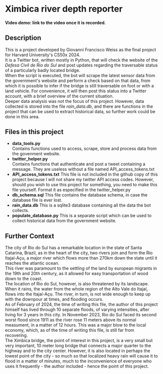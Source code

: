 # Ximbica river depth reporter
#### Video demo: link to the video once it is recorded.


## Description
This is a project developed by Giovanni Francisco Weiss as the final project for Harvard University's CS50x 2024.  
It is a Twitter bot, written mostly in Python, that will check the website of the *Defesa Civil de Rio do Sul* and post updates regarding the traversable status of a particularly badly located bridge.  
When the script is executed, the bot will scrape the latest sensor data from the government's website and perform a check based on that data, from which it is possible to infer if the bridge is still traversable on foot or with a land vehicle. For convenience, it will then post this status into a Twitter account, with a brief overview of the current situation.  
Deeper data analysis was not the focus of this project. However, data collected is stored into the file *rain_data.db*, and there are functions in the project that can be used to extract historical data, so further work could be done in this area.


## Files in this project
* **data_tools.py**  
Contains functions used to access, scrape, store and process data from the govenment website.
* **twitter_helper.py**  
Contains functions that authenticate and post a tweet containing a message. They are useless without a file named API_access_tokens.txt  
* **API_access_tokens.txt**
This file is not included in the github copy of this project because I will not share my twitter API access codes. However, should you wish to use this project for something, you need to make this file yourself. Format it as especified in the twitter_helper.py  
* **db_schema.sql**
This file contains the database schema, in case the database file is ever lost.
* **rain_data.db**
This is a sqlite3 database containing all the data the bot collects.
* **populate_database.py**
This is a separate script which can be used to collect historical data from the government website.

## Further Context
The city of Rio do Sul has a remarkable location in the state of Santa Catarina, Brazil, as in the heart of the city, two rivers join and form the Rio Itajaí-Açu, a major river which flows more than 270km down the state until it reaches the atlantic ocean.  
This river was paramount to the settling of the land by european migrants in the 19th and 20th century, as it allowed for easy transportation of wood down to the coast.  
The location of Rio do Sul, however, is also threatened by its landscape. When it rains, the water from the whole region of the Alto Vale do Itajaí, flows into the Itajaí-Açu. The river, in turn, is not wide enough to keep up with the downpour at times, and flooding occurs.  
As of February of 2024, the time of writing this file, the author of this project himself has lived through 10 separate floods, of varying intensities, after living for 3 years in this city. In November 2023, Rio do Sul faced its second worst flood since 1911 as the river rose 11 meters above its normal measument, in a matter of 12 hours. This was a major blow to the local economy, which, as of the time of writing this file, is still far from recovering.  
The Ximbica bridge, the point of interest in this project, is a very small but very important, 10 meter long bridge that connects a major quarter to the highway and to the city center. However, it is also located in perhaps the lowest point of the city - so much so that localized heavy rain will cause it to flood in a matter of minutes, much to the inconvenience of everyone who uses it frequently - the author included - hence the point of this project.